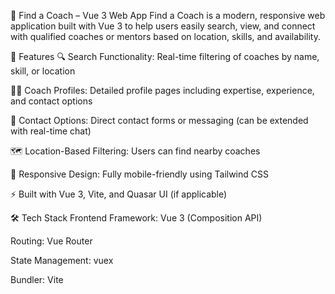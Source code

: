 🧭 Find a Coach – Vue 3 Web App
Find a Coach is a modern, responsive web application built with Vue 3 to help users easily search, view, and connect with qualified coaches or mentors based on location, skills, and availability.

🚀 Features
🔍 Search Functionality: Real-time filtering of coaches by name, skill, or location

🧑‍🏫 Coach Profiles: Detailed profile pages including expertise, experience, and contact options

💬 Contact Options: Direct contact forms or messaging (can be extended with real-time chat)

🗺️ Location-Based Filtering: Users can find nearby coaches

📱 Responsive Design: Fully mobile-friendly using Tailwind CSS

⚡ Built with Vue 3, Vite, and Quasar UI (if applicable)

🛠️ Tech Stack
Frontend Framework: Vue 3 (Composition API)

Routing: Vue Router

State Management: vuex

Bundler: Vite


